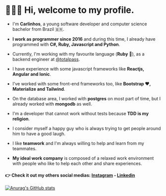# 👨🏻‍💻 Hi, welcome to my profile.

- I'm **Carlinhos**, a young software developer and computer science bachelor from Brazil 🇧🇷.

- **I work as programmer since 2016** and during this time, I already have programmed with **C#, Ruby, Javascript and Python**.

- Currently, I'm working with my favourite language (**Ruby** 💎), as a backend engineer at [@totalpass](https://totalpass.com/br/).

- I have experience with some javascript frameworks like **Reactjs, Angular and Ionic**.

- I've worked with some front-end frameworks too, like **Bootstrap ❤️, Materialize and Tailwind**.

- On the database area, I worked with **postgres** on most part of time, but I already worked with **mongodb** as well.

- I'm a developer that cannot work without tests because **TDD is my religion**.

- I consider myself a happy guy who is always trying to get people around him to have a good laugh.

- I like **teamwork** and I'm always willing to help and learn from my teammates.

- **My ideal work company** is composed of a relaxed work environment with people who like to help each other and share experiences.

#### 👉 Check it out my others social medias: [Instagram](https://www.instagram.com/carlinhossousajr/) - [Linkedin](https://www.linkedin.com/in/carlinhos-sousa-junior/)

[![Anurag's GitHub stats](https://github-readme-stats.vercel.app/api?username=sousajunior&count_private=true&show_icons=true&theme=dark&hide=contribs)](https://github.com/anuraghazra/github-readme-stats)
